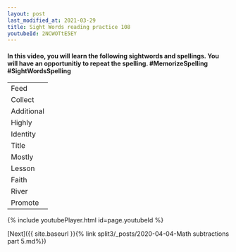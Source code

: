 ```yaml
---
layout: post
last_modified_at: 2021-03-29
title: Sight Words reading practice 108
youtubeId: 2NCWOTtE5EY
---
```

 
 
<h4> In this video, you will learn the following sightwords and spellings. You will have an opportunitiy to repeat the spelling. #MemorizeSpelling #SightWordsSpelling</h4> 

<table>
<tr><td> Feed </td> </tr>

<tr><td> Collect </td> </tr>

<tr><td> Additional </td> </tr>

<tr><td> Highly </td> </tr>

<tr><td> Identity </td> </tr>

<tr><td> Title </td> </tr>

<tr><td> Mostly </td> </tr>

<tr><td> Lesson </td> </tr>

<tr><td> Faith </td> </tr>

<tr><td> River </td> </tr>

<tr><td> Promote </td> </tr>

</table>




{% include youtubePlayer.html id=page.youtubeId %}
 
 

[Next]({{ site.baseurl }}{% link  split3/_posts/2020-04-04-Math subtractions part 5.md%})
 
